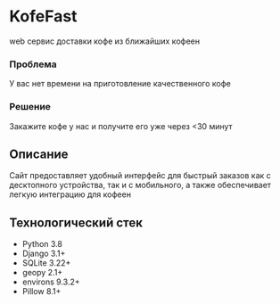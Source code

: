 # KofeFast

web сервис доставки кофе из ближайших кофеен

### Проблема

У вас нет времени на приготовление качественного кофе

### Решение

Закажите кофе у нас и получите его уже через <30 минут

## Описание

Сайт предоставляет удобный интерфейс для быстрый заказов 
как с десктопного устройства, так и с мобильного, 
а также обеспечивает легкую интеграцию для кофеен

## Технологический стек

- Python 3.8
- Django 3.1+
- SQLite 3.22+
- geopy 2.1+
- environs 9.3.2+
- Pillow 8.1+
